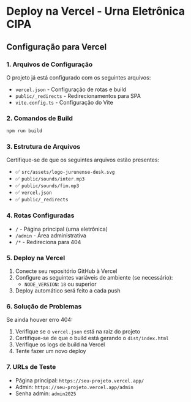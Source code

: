 # Deploy na Vercel - Urna Eletrônica CIPA

## Configuração para Vercel

### 1. Arquivos de Configuração

O projeto já está configurado com os seguintes arquivos:

- `vercel.json` - Configuração de rotas e build
- `public/_redirects` - Redirecionamentos para SPA
- `vite.config.ts` - Configuração do Vite

### 2. Comandos de Build

```bash
npm run build
```

### 3. Estrutura de Arquivos

Certifique-se de que os seguintes arquivos estão presentes:

- ✅ `src/assets/logo-jurunense-desk.svg`
- ✅ `public/sounds/inter.mp3`
- ✅ `public/sounds/fim.mp3`
- ✅ `vercel.json`
- ✅ `public/_redirects`

### 4. Rotas Configuradas

- `/` - Página principal (urna eletrônica)
- `/admin` - Área administrativa
- `/*` - Redireciona para 404

### 5. Deploy na Vercel

1. Conecte seu repositório GitHub à Vercel
2. Configure as seguintes variáveis de ambiente (se necessário):
   - `NODE_VERSION`: `18` ou superior
3. Deploy automático será feito a cada push

### 6. Solução de Problemas

Se ainda houver erro 404:

1. Verifique se o `vercel.json` está na raiz do projeto
2. Certifique-se de que o build está gerando o `dist/index.html`
3. Verifique os logs de build na Vercel
4. Tente fazer um novo deploy

### 7. URLs de Teste

- Página principal: `https://seu-projeto.vercel.app/`
- Admin: `https://seu-projeto.vercel.app/admin`
- Senha admin: `admin2025` 